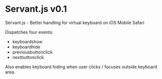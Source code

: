 Servant.js v0.1
==========

Servant.js - Better handling for virtual keyboard on iOS Mobile Safari

Dispatches four events:
- keyboardshow
- keyboardhide
- previousbuttonclick
- nextbuttonclick

Also enables keyboard hiding when user clicks / focuses outside keyboard area.
